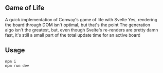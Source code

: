 ## Game of Life

A quick implementation of Conway's game of life with Svelte
Yes, rendering the board through DOM isn't optimal, but that's the point
The generation algo isn't the greatest, but, even though Svelte's re-renders are pretty damn fast, it's still a small part of the total update time for an active board

## Usage

```
npm i
npm run dev
```
